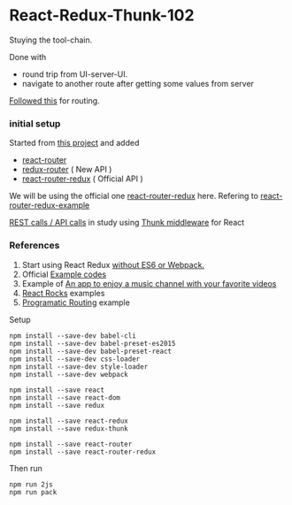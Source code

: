 React-Redux-Thunk-102
===================
Stuying the tool-chain.

Done with
 - round trip from UI-server-UI.
 - navigate to another route after getting some values from server

[Followed this][13] for routing.

### initial setup
Started from [this project][8] and added
 - [react-router][10]
 - [redux-router][9] ( New API )
 - [react-router-redux][11] ( Official API )

We will be using the official one [react-router-redux][11] here. Refering to [react-router-redux-example][12]

[REST calls / API calls][2] in study using [Thunk middleware][3] for React

### References
1. Start using React Redux [without ES6 or Webpack.][5]
2. Official [Example codes][4]
3. Example of [An app to enjoy a music channel with your favorite videos][6]
4. [React Rocks][7] examples
5. [Programatic Routing][13] example

Setup
```
npm install --save-dev babel-cli
npm install --save-dev babel-preset-es2015
npm install --save-dev babel-preset-react
npm install --save-dev css-loader
npm install --save-dev style-loader
npm install --save-dev webpack

npm install --save react
npm install --save react-dom
npm install --save redux

npm install --save react-redux
npm install --save redux-thunk

npm install --save react-router
npm install --save react-router-redux
```

Then run
```
npm run 2js
npm run pack
```


[1]: http://redux.js.org/docs/basics/ExampleTodoList.html
[2]: http://redux.js.org/docs/advanced/AsyncActions.html
[3]: https://github.com/gaearon/redux-thunk
[4]: github.com/reactjs/redux/blob/master/examples
[5]: https://medium.com/@firasd/quick-start-tutorial-using-redux-in-react-apps-89b142d6c5c1
[6]: https://github.com/fusenlabs/20v
[7]: https://react.rocks
[8]: https://github.com/saumya/react-redux-thunk-101
[9]: https://github.com/acdlite/redux-router#differences-with-react-router-redux
[10]: https://www.npmjs.com/package/react-router
[11]: https://github.com/reactjs/react-router-redux
[12]: https://github.com/StevenIseki/react-router-redux-example
[13]: https://github.com/reactjs/react-router-tutorial/tree/master/lessons/12-navigating#navigating-programatically
